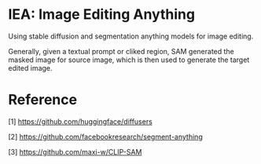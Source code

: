 # IEA: Image Editing Anything


Using stable diffusion and segmentation anything models for image editing. 

Generally, given a textual prompt or cliked region, SAM generated the masked image for source image, which is then used to generate the target edited image.


# Reference 

[1] https://github.com/huggingface/diffusers 

[2] https://github.com/facebookresearch/segment-anything

[3] https://github.com/maxi-w/CLIP-SAM
